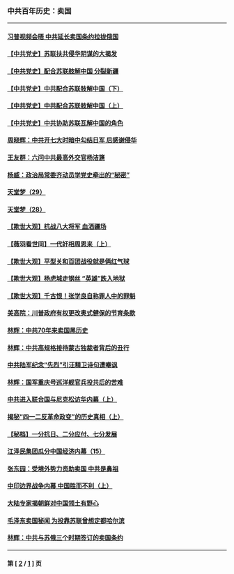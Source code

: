 ### 中共百年历史：卖国
---
#### [习普视频会晤 中共延长卖国条约拉拢俄国](../../pages/nf1176117/n13060971.md?09100430) 
#### [【中共党史】苏联扶共侵华阴谋的大揭发](../../pages/nf1176117/n13056050.md?09100430) 
#### [【中共党史】配合苏联肢解中国 分裂新疆](../../pages/nf1176117/n13040700.md?09100430) 
#### [【中共党史】中共配合苏联肢解中国（下）](../../pages/nf1176117/n13035660.md?09100430) 
#### [【中共党史】中共配合苏联肢解中国（上）](../../pages/nf1176117/n13030262.md?09100430) 
#### [【中共党史】中共协助苏联瓦解中国的角色](../../pages/nf1176117/n13018109.md?09100430) 
#### [周晓辉：中共开七大时暗中勾结日军 后感谢侵华](../../pages/nf1176117/n12921960.md?09100430) 
#### [王友群：六问中共最高外交官杨洁篪](../../pages/nf1176117/n12836495.md?09100430) 
#### [杨威：政治局常委齐动员学党史牵出的“秘密”](../../pages/nf1176117/n12764642.md?09100430) 
#### [天堂梦（29）](../../pages/nf1176117/n12408465.md?09100430) 
#### [天堂梦（28）](../../pages/nf1176117/n12408309.md?09100430) 
#### [【欺世大观】抗战八大将军 血洒疆场](../../pages/nf1176117/n12357044.md?09100430) 
#### [【薇羽看世间】一代奸相周恩来（上）](../../pages/nf1176117/n12401109.md?09100430) 
#### [【欺世大观】平型关和百团战役就是俩红气球](../../pages/nf1176117/n12359157.md?09100430) 
#### [【欺世大观】杨虎城走钢丝 “英雄”跌入地狱](../../pages/nf1176117/n12358840.md?09100430) 
#### [【欺世大观】千古恨！张学良自称罪人中的罪魁](../../pages/nf1176117/n12358629.md?09100430) 
#### [美高院：川普政府有权更改奥式健保的节育条款](../../pages/nf1176117/n12242171.md?09100430) 
#### [林辉：中共70年来卖国黑历史](../../pages/nf1176117/n11552181.md?09100430) 
#### [林辉：中共高规格接待蒙古独裁者背后的丑行](../../pages/nf1176117/n11225005.md?09100430) 
#### [中共陆军纪念“先烈”引汪精卫诗句遭嘲讽](../../pages/nf1176117/n11153345.md?09100430) 
#### [林辉：国军重庆号巡洋舰官兵投共后的苦难](../../pages/nf1176117/n10997801.md?09100430) 
#### [中共进入联合国与尼克松访华内幕（上）](../../pages/nf1176117/n10138788.md?09100430) 
#### [揭秘“四一二反革命政变”的历史真相（上）](../../pages/nf1176117/n9996650.md?09100430) 
#### [【秘档】一分抗日、二分应付、七分发展](../../pages/nf1176117/n9331484.md?09100430) 
#### [江泽民集团瓜分中国经济内幕（15）](../../pages/nf1176117/n9268584.md?09100430) 
#### [张东园：受境外势力资助卖国 中共是鼻祖](../../pages/nf1176117/n9272480.md?09100430) 
#### [中印边界战争内幕 中国胜而不利（上）](../../pages/nf1176117/n9252458.md?09100430) 
#### [大陆专家揭朝鲜对中国领土有野心](../../pages/nf1176117/n9074056.md?09100430) 
#### [毛泽东卖国秘闻 为投靠苏联曾想定都哈尔滨](../../pages/nf1176117/n9058631.md?09100430) 
#### [林辉：中共与苏俄三个时期签订的卖国条约](../../pages/nf1176117/n9036062.md?09100430) 

---
#### 第 [ [2](./2.md?09100430) / [1](./1.md?09100430) ] 页
